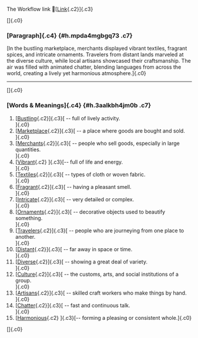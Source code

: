 The Workflow link
👏[[Link](https://www.google.com/url?q=http://www.google.com&sa=D&source=editors&ust=1761421690084124&usg=AOvVaw19iIrQ9Q-z_2LfwnLpGBLt){.c2}]{.c3}

[]{.c0}

### [Paragraph]{.c4} {#h.mpda4mgbgq73 .c7}

[In the bustling marketplace, merchants displayed vibrant textiles,
fragrant spices, and intricate ornaments. Travelers from distant lands
marveled at the diverse culture, while local artisans showcased their
craftsmanship. The air was filled with animated chatter, blending
languages from across the world, creating a lively yet harmonious
atmosphere.]{.c0}

------------------------------------------------------------------------

[]{.c0}

### [Words & Meanings]{.c4} {#h.3aalkbh4jm0b .c7}

1.  [[Bustling](https://www.google.com/url?q=http://www.google.com&sa=D&source=editors&ust=1761421690085398&usg=AOvVaw2A77LJFZOIMO3iO4zzhANP){.c2}]{.c3}[ --
    full of lively activity.\
    ]{.c0}
2.  [[Marketplace](https://www.google.com/url?q=http://www.google.com&sa=D&source=editors&ust=1761421690085739&usg=AOvVaw14pcrEAlCeXOY-siTGMd7K){.c2}]{.c3}[ --
    a place where goods are bought and sold.\
    ]{.c0}
3.  [[Merchants](https://www.google.com/url?q=http://www.google.com&sa=D&source=editors&ust=1761421690085958&usg=AOvVaw2Wc2FsBySeHTAOwG__wwzC){.c2}]{.c3}[ --
    people who sell goods, especially in large quantities.\
    ]{.c0}
4.  [[Vibrant](https://www.google.com/url?q=http://www.google.com&sa=D&source=editors&ust=1761421690086165&usg=AOvVaw0Mk0rMdskz12Q3iu0DPu1k){.c2}
    ]{.c3}[-- full of life and energy.\
    ]{.c0}
5.  [[Textiles](https://www.google.com/url?q=http://www.google.com&sa=D&source=editors&ust=1761421690086327&usg=AOvVaw3cXCM5puO8g1uJUHHPMp8U){.c2}]{.c3}[ --
    types of cloth or woven fabric.\
    ]{.c0}
6.  [[Fragrant](https://www.google.com/url?q=http://www.google.com&sa=D&source=editors&ust=1761421690086509&usg=AOvVaw3taXYBVJvXihHf_0YfTYSW){.c2}]{.c3}[ --
    having a pleasant smell.\
    ]{.c0}
7.  [[Intricate](https://www.google.com/url?q=http://www.google.com&sa=D&source=editors&ust=1761421690086683&usg=AOvVaw1LZw2XB7s5SmVEZzU8UfDk){.c2}]{.c3}[ --
    very detailed or complex.\
    ]{.c0}
8.  [[Ornaments](https://www.google.com/url?q=http://www.google.com&sa=D&source=editors&ust=1761421690086878&usg=AOvVaw1-sgyZixZi1I_XGUixOXmc){.c2}]{.c3}[ --
    decorative objects used to beautify something.\
    ]{.c0}
9.  [[Travelers](https://www.google.com/url?q=http://www.google.com&sa=D&source=editors&ust=1761421690087093&usg=AOvVaw0ZNrsqMDhQB5rBfmmRdOfz){.c2}]{.c3}[ --
    people who are journeying from one place to another.\
    ]{.c0}
10. [[Distant](https://www.google.com/url?q=http://www.google.com&sa=D&source=editors&ust=1761421690087293&usg=AOvVaw3z23xSaXALHrcW_jVtBBfu){.c2}]{.c3}[ --
    far away in space or time.\
    ]{.c0}
11. [[Diverse](https://www.google.com/url?q=http://www.google.com&sa=D&source=editors&ust=1761421690087456&usg=AOvVaw0MKLTrDUcWDCY5RkRHwcpp){.c2}]{.c3}[ --
    showing a great deal of variety.\
    ]{.c0}
12. [[Culture](https://www.google.com/url?q=http://www.google.com&sa=D&source=editors&ust=1761421690087625&usg=AOvVaw2R-5X09G-5-wYvzcGiolJV){.c2}]{.c3}[ --
    the customs, arts, and social institutions of a group.\
    ]{.c0}
13. [[Artisans](https://www.google.com/url?q=http://www.google.com&sa=D&source=editors&ust=1761421690087834&usg=AOvVaw06tTfE56dliSeca49OB3Nj){.c2}]{.c3}[ --
    skilled craft workers who make things by hand.\
    ]{.c0}
14. [[Chatter](https://www.google.com/url?q=http://www.google.com&sa=D&source=editors&ust=1761421690088018&usg=AOvVaw2066KwtOU_UgjOldYWCIx4){.c2}]{.c3}[ --
    fast and continuous talk.\
    ]{.c0}
15. [[Harmonious](https://www.google.com/url?q=http://www.google.com&sa=D&source=editors&ust=1761421690088239&usg=AOvVaw36e5EzRLbVzoBUgPGGT8jb){.c2}
    ]{.c3}[-- forming a pleasing or consistent whole.]{.c0}

[]{.c0}
